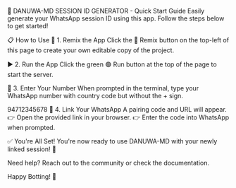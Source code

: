 🚀 DANUWA-MD SESSION ID GENERATOR - Quick Start Guide
Easily generate your WhatsApp session ID using this app. Follow the steps below to get started!

📋 How to Use
🔁 1. Remix the App
Click the 🔄 Remix button on the top-left of this page to create your own editable copy of the project.

▶️ 2. Run the App
Click the green 🟢 Run button at the top of the page to start the server.

📱 3. Enter Your Number
When prompted in the terminal, type your WhatsApp number with country code but without the + sign.

94712345678
🔗 4. Link Your WhatsApp
A pairing code and URL will appear.
👉 Open the provided link in your browser.
👉 Enter the code into WhatsApp when prompted.

✅ You're All Set!
You're now ready to use DANUWA-MD with your newly linked session! 🎉

Need help? Reach out to the community or check the documentation.

Happy Botting! 🤖